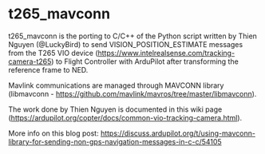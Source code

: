 # t265_mavconn
t265_mavconn is the porting to C/C++ of the Python script written by Thien Nguyen (@LuckyBird) to send VISION_POSITION_ESTIMATE messages from the T265 VIO device (https://www.intelrealsense.com/tracking-camera-t265) to Flight Controller with ArduPilot after transforming the reference frame to NED.

Mavlink communications are managed through MAVCONN library (libmavconn - https://github.com/mavlink/mavros/tree/master/libmavconn).

The work done by Thien Nguyen is documented in this wiki page (https://ardupilot.org/copter/docs/common-vio-tracking-camera.html).

More info on this blog post:
https://discuss.ardupilot.org/t/using-mavconn-library-for-sending-non-gps-navigation-messages-in-c-c/54105
